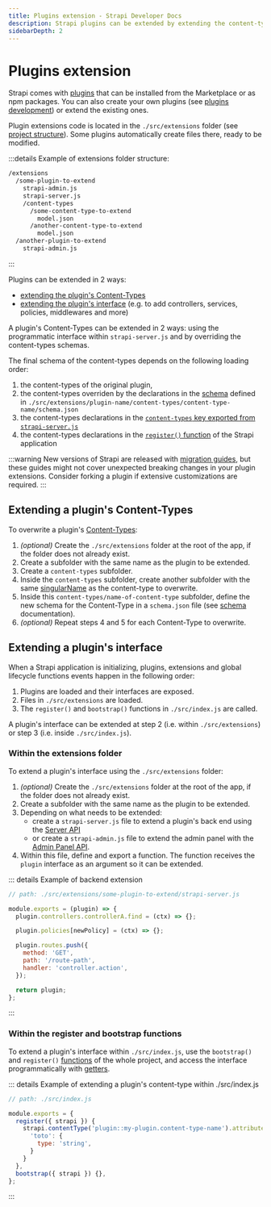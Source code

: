 ```yaml
---
title: Plugins extension - Strapi Developer Docs
description: Strapi plugins can be extended by extending the content-types or the plugin's interface.
sidebarDepth: 2
---
```


# Plugins extension

Strapi comes with [plugins](/developer-docs/latest/plugins/plugins-intro.md) that can be installed from the Marketplace or as npm packages. You can also create your own plugins (see [plugins development](/developer-docs/latest/development/plugins-development.md)) or extend the existing ones.

Plugin extensions code is located in the `./src/extensions` folder (see [project structure](/developer-docs/latest/setup-deployment-guides/file-structure.md)). Some plugins automatically create files there, ready to be modified.

:::details Example of extensions folder structure:

```bash
/extensions
  /some-plugin-to-extend
    strapi-admin.js
    strapi-server.js
    /content-types
      /some-content-type-to-extend
        model.json
      /another-content-type-to-extend
        model.json
  /another-plugin-to-extend
    strapi-admin.js
```

:::

Plugins can be extended in 2 ways:

- [extending the plugin's Content-Types](#extending-a-plugin-s-content-types)
- [extending the plugin's interface](#extending-a-plugin-s-interface) (e.g. to add controllers, services, policies, middlewares and more)

A plugin's Content-Types can be extended in 2 ways: using the programmatic interface within `strapi-server.js` and by overriding the content-types schemas.

The final schema of the content-types depends on the following loading order:

1. the content-types of the original plugin,
2. the content-types overriden by the declarations in the [schema](/developer-docs/latest/development/backend-customization/models.md#model-schema) defined in `./src/extensions/plugin-name/content-types/content-type-name/schema.json`
3. the content-types declarations in the [`content-types` key exported from `strapi-server.js`](/developer-docs/latest/developer-resources/plugin-api-reference/server.md#content-types)
4. the content-types declarations in the [`register()` function](/developer-docs/latest/setup-deployment-guides/configurations/optional/functions.md#register) of the Strapi application

:::warning
New versions of Strapi are released with [migration guides](/developer-docs/latest/update-migration-guides/migration-guides.md), but these guides might not cover unexpected breaking changes in your plugin extensions. Consider forking a plugin if extensive customizations are required.
:::

## Extending a plugin's Content-Types

To overwrite a plugin's [Content-Types](/developer-docs/latest/development/backend-customization/models.md):

1. _(optional)_ Create the `./src/extensions` folder at the root of the app, if the folder does not already exist.
2. Create a subfolder with the same name as the plugin to be extended.
3. Create a `content-types` subfolder.
4. Inside the `content-types` subfolder, create another subfolder with the same [singularName](/developer-docs/latest/development/backend-customization/models.md#model-information) as the content-type to overwrite.
5. Inside this `content-types/name-of-content-type` subfolder, define the new schema for the Content-Type in a `schema.json` file (see [schema](/developer-docs/latest/development/backend-customization/models.md#model-schema) documentation).
6. _(optional)_ Repeat steps 4 and 5 for each Content-Type to overwrite.

## Extending a plugin's interface

When a Strapi application is initializing, plugins, extensions and global lifecycle functions events happen in the following order:

1. Plugins are loaded and their interfaces are exposed.
2. Files in `./src/extensions` are loaded.
3. The `register()` and `bootstrap()` functions in `./src/index.js` are called.

A plugin's interface can be extended at step 2 (i.e. within `./src/extensions`) or step 3 (i.e. inside `./src/index.js`).

### Within the extensions folder

To extend a plugin's interface using the `./src/extensions` folder:

1. _(optional)_ Create the `./src/extensions` folder at the root of the app, if the folder does not already exist.
2. Create a subfolder with the same name as the plugin to be extended.
3. Depending on what needs to be extended:
    * create a `strapi-server.js` file to extend a plugin's back end using the [Server API](/developer-docs/latest/developer-resources/plugin-api-reference/server.md)
    * or create a  `strapi-admin.js` file to extend the admin panel with the [Admin Panel API](/developer-docs/latest/developer-resources/plugin-api-reference/admin-panel.md).
4. Within this file, define and export a function.  The function receives the `plugin` interface as an argument so it can be extended.

::: details Example of backend extension

```js
// path: ./src/extensions/some-plugin-to-extend/strapi-server.js

module.exports = (plugin) => {
  plugin.controllers.controllerA.find = (ctx) => {};

  plugin.policies[newPolicy] = (ctx) => {};

  plugin.routes.push({
    method: 'GET',
    path: '/route-path',
    handler: 'controller.action',
  });

  return plugin;
};
```

:::

### Within the register and bootstrap functions

To extend a plugin's interface within `./src/index.js`, use the `bootstrap()` and `register()` [functions](/developer-docs/latest/setup-deployment-guides/configurations/optional/functions.md) of the whole project, and access the interface programmatically with [getters](/developer-docs/latest/developer-resources/plugin-api-reference/server.md#usage).

::: details Example of extending a plugin's content-type within ./src/index.js

```js
// path: ./src/index.js

module.exports = {
  register({ strapi }) {
    strapi.contentType('plugin::my-plugin.content-type-name').attributes = {
      'toto': {
        type: 'string',
      }
    }
  },
  bootstrap({ strapi }) {},
};
```

:::
